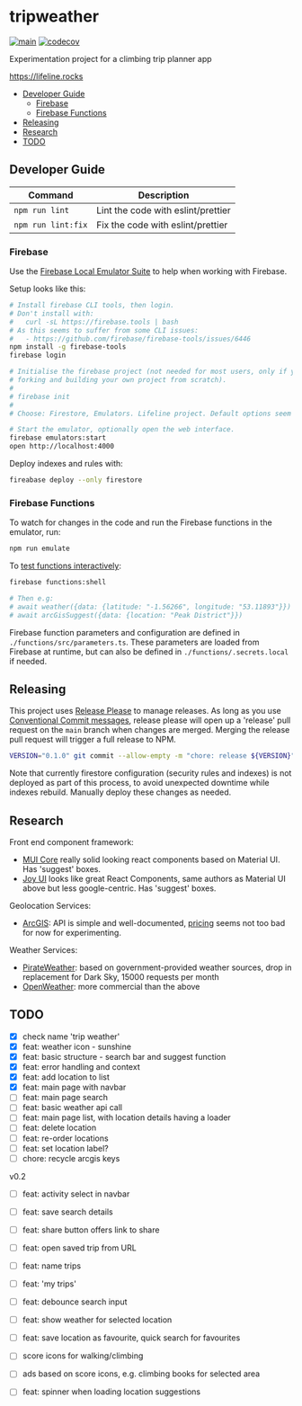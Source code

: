 # tripweather

[![main](https://github.com/dwmkerr/lifeline/actions/workflows/main.yaml/badge.svg)](https://github.com/dwmkerr/lifeline/actions/workflows/main.yaml) [![codecov](https://codecov.io/gh/dwmkerr/tripweather/graph/badge.svg?token=7e6XaNFvoG)](https://codecov.io/gh/dwmkerr/tripweather)

Experimentation project for a climbing trip planner app

https://lifeline.rocks

<!-- vim-markdown-toc GFM -->

- [Developer Guide](#developer-guide)
    - [Firebase](#firebase)
    - [Firebase Functions](#firebase-functions)
- [Releasing](#releasing)
- [Research](#research)
- [TODO](#todo)

<!-- vim-markdown-toc -->

## Developer Guide

| Command | Description |
| ------- | ----------- |
| `npm run lint` | Lint the code with eslint/prettier |
| `npm run lint:fix` | Fix the code with eslint/prettier |

### Firebase

Use the [Firebase Local Emulator Suite](https://firebase.google.com/docs/emulator-suite) to help when working with Firebase.

Setup looks like this:

```bash
# Install firebase CLI tools, then login.
# Don't install with:
#   curl -sL https://firebase.tools | bash
# As this seems to suffer from some CLI issues:
#   - https://github.com/firebase/firebase-tools/issues/6446
npm install -g firebase-tools
firebase login

# Initialise the firebase project (not needed for most users, only if you are
# forking and building your own project from scratch).
#
# firebase init
#
# Choose: Firestore, Emulators. Lifeline project. Default options seem to be fine.

# Start the emulator, optionally open the web interface.
firebase emulators:start
open http://localhost:4000
```

Deploy indexes and rules with:

```bash
fireabase deploy --only firestore
```

### Firebase Functions

To watch for changes in the code and run the Firebase functions in the emulator, run:

```bash
npm run emulate
```

To [test functions interactively](https://firebase.google.com/docs/functions/local-shell):

```bash
firebase functions:shell

# Then e.g:
# await weather({data: {latitude: "-1.56266", longitude: "53.11893"}})
# await arcGisSuggest({data: {location: "Peak District"}})
```

Firebase function parameters and configuration are defined in `./functions/src/parameters.ts`. These parameters are loaded from Firebase at runtime, but can also be defined in `./functions/.secrets.local` if needed.

## Releasing

This project uses [Release Please](https://github.com/googleapis/release-please) to manage releases. As long as you use [Conventional Commit messages](https://www.conventionalcommits.org/en/v1.0.0/), release please will open up a 'release' pull request on the `main` branch when changes are merged. Merging the release pull request will trigger a full release to NPM.

```bash
VERSION="0.1.0" git commit --allow-empty -m "chore: release ${VERSION}" -m "Release-As: ${VERSION}"
```

Note that currently firestore configuration (security rules and indexes) is not deployed as part of this process, to avoid unexpected downtime while indexes rebuild. Manually deploy these changes as needed.

## Research

Front end component framework:

- [MUI Core](https://mui.com) really solid looking react components based on Material UI. Has 'suggest' boxes.
- [Joy UI](https://mui.com/joy-ui/getting-started/) looks like great React Components, same authors as Material UI above but less google-centric. Has 'suggest' boxes.

Geolocation Services:

- [ArcGIS](https://developers.arcgis.com/rest/): API is simple and well-documented, [pricing](https://developers.arcgis.com/pricing/) seems not too bad for now for experimenting.

Weather Services:

- [PirateWeather](https://pirateweather.net/en/latest/): based on government-provided weather sources, drop in replacement for Dark Sky, 15000 requests per month
- [OpenWeather](https://openweathermap.org/): more commercial than the above

## TODO

- [x] check name 'trip weather'
- [x] feat: weather icon - sunshine
- [x] feat: basic structure - search bar and suggest function
- [x] feat: error handling and context
- [x] feat: add location to list
- [x] feat: main page with navbar
- [ ] feat: main page search
- [ ] feat: basic weather api call
- [ ] feat: main page list, with location details having a loader
- [ ] feat: delete location
- [ ] feat: re-order locations
- [ ] feat: set location label?
- [ ] chore: recycle arcgis keys

v0.2

- [ ] feat: activity select in navbar
- [ ] feat: save search details
- [ ] feat: share button offers link to share
- [ ] feat: open saved trip from URL
- [ ] feat: name trips
- [ ] feat: 'my trips'
- [ ] feat: debounce search input

- [ ] feat: show weather for selected location
- [ ] feat: save location as favourite, quick search for favourites
- [ ] score icons for walking/climbing
- [ ] ads based on score icons, e.g. climbing books for selected area
- [ ] feat: spinner when loading location suggestions
